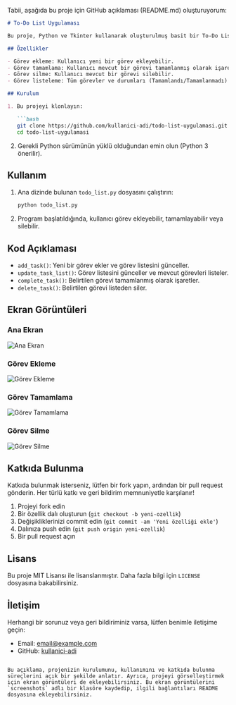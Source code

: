 Tabii, aşağıda bu proje için GitHub açıklaması (README.md) oluşturuyorum:

```markdown
# To-Do List Uygulaması

Bu proje, Python ve Tkinter kullanarak oluşturulmuş basit bir To-Do List uygulamasıdır. Kullanıcıların görev eklemesine, görevleri tamamlanmış olarak işaretlemesine ve görevleri silmesine olanak tanır.

## Özellikler

- Görev ekleme: Kullanıcı yeni bir görev ekleyebilir.
- Görev tamamlama: Kullanıcı mevcut bir görevi tamamlanmış olarak işaretleyebilir.
- Görev silme: Kullanıcı mevcut bir görevi silebilir.
- Görev listeleme: Tüm görevler ve durumları (Tamamlandı/Tamamlanmadı) liste olarak görüntülenir.

## Kurulum

1. Bu projeyi klonlayın:

   ```bash
   git clone https://github.com/kullanici-adi/todo-list-uygulamasi.git
   cd todo-list-uygulamasi
   ```

2. Gerekli Python sürümünün yüklü olduğundan emin olun (Python 3 önerilir).

## Kullanım

1. Ana dizinde bulunan `todo_list.py` dosyasını çalıştırın:

   ```bash
   python todo_list.py
   ```

2. Program başlatıldığında, kullanıcı görev ekleyebilir, tamamlayabilir veya silebilir.

## Kod Açıklaması

- `add_task()`: Yeni bir görev ekler ve görev listesini günceller.
- `update_task_list()`: Görev listesini günceller ve mevcut görevleri listeler.
- `complete_task()`: Belirtilen görevi tamamlanmış olarak işaretler.
- `delete_task()`: Belirtilen görevi listeden siler.

## Ekran Görüntüleri

### Ana Ekran
![Ana Ekran](ss/main_screen.png)

### Görev Ekleme
![Görev Ekleme](screenshots/add_task.png)

### Görev Tamamlama
![Görev Tamamlama](screenshots/complete_task.png)

### Görev Silme
![Görev Silme](screenshots/delete_task.png)

## Katkıda Bulunma

Katkıda bulunmak isterseniz, lütfen bir fork yapın, ardından bir pull request gönderin. Her türlü katkı ve geri bildirim memnuniyetle karşılanır!

1. Projeyi fork edin
2. Bir özellik dalı oluşturun (`git checkout -b yeni-ozellik`)
3. Değişikliklerinizi commit edin (`git commit -am 'Yeni özelliği ekle'`)
4. Dalınıza push edin (`git push origin yeni-ozellik`)
5. Bir pull request açın

## Lisans

Bu proje MIT Lisansı ile lisanslanmıştır. Daha fazla bilgi için `LICENSE` dosyasına bakabilirsiniz.

## İletişim

Herhangi bir sorunuz veya geri bildiriminiz varsa, lütfen benimle iletişime geçin:

- Email: [email@example.com](mailto:email@example.com)
- GitHub: [kullanici-adi](https://github.com/kullanici-adi)

```

Bu açıklama, projenizin kurulumunu, kullanımını ve katkıda bulunma süreçlerini açık bir şekilde anlatır. Ayrıca, projeyi görselleştirmek için ekran görüntüleri de ekleyebilirsiniz. Bu ekran görüntülerini `screenshots` adlı bir klasöre kaydedip, ilgili bağlantıları README dosyasına ekleyebilirsiniz.
